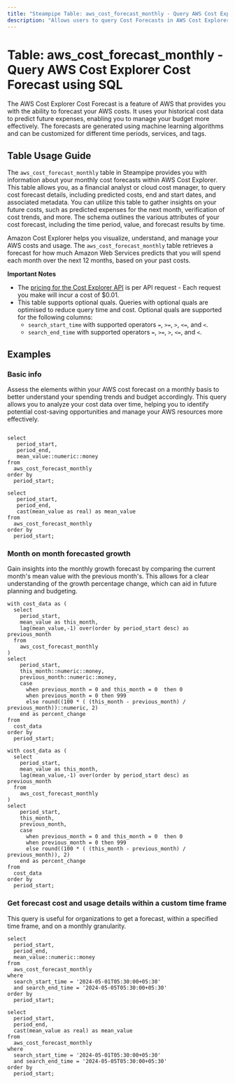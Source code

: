 ```yaml
---
title: "Steampipe Table: aws_cost_forecast_monthly - Query AWS Cost Explorer Cost Forecast using SQL"
description: "Allows users to query Cost Forecasts in AWS Cost Explorer for monthly cost predictions."
---
```


# Table: aws_cost_forecast_monthly - Query AWS Cost Explorer Cost Forecast using SQL

The AWS Cost Explorer Cost Forecast is a feature of AWS that provides you with the ability to forecast your AWS costs. It uses your historical cost data to predict future expenses, enabling you to manage your budget more effectively. The forecasts are generated using machine learning algorithms and can be customized for different time periods, services, and tags.

## Table Usage Guide

The `aws_cost_forecast_monthly` table in Steampipe provides you with information about your monthly cost forecasts within AWS Cost Explorer. This table allows you, as a financial analyst or cloud cost manager, to query cost forecast details, including predicted costs, end and start dates, and associated metadata. You can utilize this table to gather insights on your future costs, such as predicted expenses for the next month, verification of cost trends, and more. The schema outlines the various attributes of your cost forecast, including the time period, value, and forecast results by time.

Amazon Cost Explorer helps you visualize, understand, and manage your AWS costs and usage. The `aws_cost_forecast_monthly` table retrieves a forecast for how much Amazon Web Services predicts that you will spend each month over the next 12 months, based on your past costs.

**Important Notes**

- The [pricing for the Cost Explorer API](https://aws.amazon.com/aws-cost-management/pricing/) is per API request - Each request you make will incur a cost of $0.01.
- This table supports optional quals. Queries with optional quals are optimised to reduce query time and cost. Optional quals are supported for the following columns:
  - `search_start_time` with supported operators `=`, `>=`, `>`, `<=`, and `<`.
  - `search_end_time` with supported operators `=`, `>=`, `>`, `<=`, and `<`.

## Examples

### Basic info
Assess the elements within your AWS cost forecast on a monthly basis to better understand your spending trends and budget accordingly. This query allows you to analyze your cost data over time, helping you to identify potential cost-saving opportunities and manage your AWS resources more effectively.

```sql+postgres

select
   period_start,
   period_end,
   mean_value::numeric::money
from
  aws_cost_forecast_monthly
order by
  period_start;
```

```sql+sqlite
select
   period_start,
   period_end,
   cast(mean_value as real) as mean_value
from
  aws_cost_forecast_monthly
order by
  period_start;
```


###  Month on month forecasted growth
Gain insights into the monthly growth forecast by comparing the current month's mean value with the previous month's. This allows for a clear understanding of the growth percentage change, which can aid in future planning and budgeting.

```sql+postgres
with cost_data as (
  select
    period_start,
    mean_value as this_month,
    lag(mean_value,-1) over(order by period_start desc) as previous_month
  from
    aws_cost_forecast_monthly
)
select
    period_start,
    this_month::numeric::money,
    previous_month::numeric::money,
    case
      when previous_month = 0 and this_month = 0  then 0
      when previous_month = 0 then 999
      else round((100 * ( (this_month - previous_month) / previous_month))::numeric, 2)
    end as percent_change
from
  cost_data
order by
  period_start;
```

```sql+sqlite
with cost_data as (
  select
    period_start,
    mean_value as this_month,
    lag(mean_value,-1) over(order by period_start desc) as previous_month
  from
    aws_cost_forecast_monthly
)
select
    period_start,
    this_month,
    previous_month,
    case
      when previous_month = 0 and this_month = 0  then 0
      when previous_month = 0 then 999
      else round((100 * ( (this_month - previous_month) / previous_month)), 2)
    end as percent_change
from
  cost_data
order by
  period_start;
```

### Get forecast cost and usage details within a custom time frame
This query is useful for organizations to get a forecast, within a specified time frame, and on a monthly granularity.

```sql+postgres
select
  period_start,
  period_end,
  mean_value::numeric::money
from
  aws_cost_forecast_monthly
where
  search_start_time = '2024-05-01T05:30:00+05:30'
  and search_end_time = '2024-05-05T05:30:00+05:30'
order by
  period_start;
```

```sql+sqlite
select
  period_start,
  period_end,
  cast(mean_value as real) as mean_value
from
  aws_cost_forecast_monthly
where
  search_start_time = '2024-05-01T05:30:00+05:30'
  and search_end_time = '2024-05-05T05:30:00+05:30'
order by
  period_start;
```